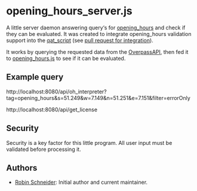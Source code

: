 # opening_hours_server.js

A little server daemon answering query‘s for [opening_hours][Key:opening_hours] and check if they can be evaluated. It was created to integrate opening_hours validation support into the [qat_script][] (see [pull request for integration](https://github.com/simone-f/qat_script/pull/5)).

It works by querying the requested data from the [OverpassAPI][], then fed it to [opening_hours.js][oh-lib] to see if it can be evaluated.

## Example query

http://localhost:8080/api/oh_interpreter?tag=opening_hours&s=51.249&w=7.149&n=51.251&e=7.151&filter=errorOnly

http://localhost:8080/api/get_license

<!-- Security {{{ -->
## Security

Security is a key factor for this little program. All user input must be validated before processing it.

<!-- }}} -->
<!-- Authors {{{ -->
## Authors

* [Robin Schneider](https://github.com/ypid): Initial author and current maintainer.

<!-- }}} -->

[Key:opening_hours]: http://wiki.openstreetmap.org/wiki/Key:opening_hours
[OverpassAPI]: http://overpass-api.de/
[oh-lib]: https://github.com/ypid/opening_hours.js
[qat_script]: https://github.com/simone-f/qat_script
